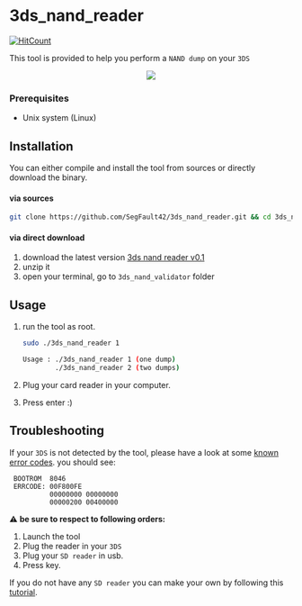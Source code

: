 
# 3ds_nand_reader

[![HitCount](http://hits.dwyl.io/SegFault42/https://github.com/SegFault42/3ds_nand_reader.svg)](http://hits.dwyl.io/SegFault42/https://github.com/SegFault42/3ds_nand_reader)

This tool is provided to help you perform a `NAND dump` on your `3DS`

<p align="center">
    <img src="https://github.com/SegFault42/3ds_nand_reader/blob/master/demo.gif?raw=true">
</p>


### Prerequisites
* Unix system (Linux)
## Installation
You can either compile and install the tool from sources or directly download the binary.
#### via sources
```bash
git clone https://github.com/SegFault42/3ds_nand_reader.git && cd 3ds_nand_reader && make
```
#### via direct download 
1. download the latest version [3ds nand reader v0.1](https://github.com/SegFault42/3ds_nand_reader/releases/download/0.1/3ds_nand_reader.zip)
2. unzip it
3. open your terminal, go to `3ds_nand_validator` folder

## Usage

1. run the tool as root.
    ```bash
    sudo ./3ds_nand_reader 1
    ```
    ```bash
    Usage : ./3ds_nand_reader 1 (one dump)
		    ./3ds_nand_reader 2 (two dumps)
    ```
 
2. Plug your card reader in your computer.

3.  Press enter :) 
## Troubleshooting

If your `3DS` is not detected by the tool, please have a look at some  [known error codes](https://www.3dbrew.org/wiki/Bootloader#Error_Codes).
you should see:
```shell
 BOOTROM  8046
 ERRCODE: 00F800FE
          00000000 00000000
          00000200 00400000
```

⚠️ **be sure to respect to following orders:** 
1. Launch the tool
2. Plug the reader in your `3DS`
3. Plug your `SD reader` in usb.
4. Press key.

If you do not have any `SD reader` you can make your own by following this [tutorial](https://gbatemp.net/threads/tutorial-noob-friendly-nand-dumping-2ds-3ds-3ds-xl-n3ds-n3ds-xl.414498/).
